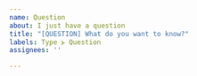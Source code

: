```yaml
---
name: Question
about: I just have a question
title: "[QUESTION] What do you want to know?"
labels: Type ⦔ Question
assignees: ''

---
```




